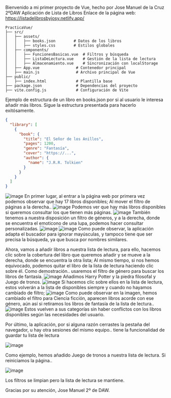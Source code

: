 Bienvenido a mi primer proyecto de Vue, hecho por Jose Manuel de la Cruz 2ºDAW
Aplicación de Lista de Libros
Enlace de la página web: https://listadelibrosbyjosy.netlify.app/
```
PracticaVue/
├── src/
│   ├── assets/
│   │   ├── books.json        # Datos de los libros
│   │   ├── styles.css        # Estilos globales
│   ├── components/
│   │   ├── FuncionesBasicas.vue  # Filtros y búsqueda
│   │   ├── ListaDeLectura.vue    # Gestión de la lista de lectura
│   │   ├── Almacenamiento.vue    # Sincronización con localStorage
│   ├── App.vue                # Contenedor principal 
│   ├── main.js                # Archivo principal de Vue
├── public/
│   ├── index.html             # Plantilla base
├── package.json               # Dependencias del proyecto
├── vite.config.js             # Configuración de Vite

```


Ejemplo de estructura de un libro en books.json por si al usuario le interesa añadir más libros. Sigue la estructura presentada para hacerlo exitósamente.

```json
{
  "library": [
    {
      "book": {
        "title": "El Señor de los Anillos",
        "pages": 1200,
        "genre": "Fantasía",
        "cover": "https://...",
        "author": {
          "name": "J.R.R. Tolkien"
        }
      }
    }
  ]
}
```


![image](https://github.com/user-attachments/assets/7a10898a-afa3-419a-bcb9-94c8231db6a2)
En primer lugar, al entrar a la página web por primera vez podemos observar que hay 17 libros disponibles; 
Al mover el filtro de páginas a la derecha..
![image](https://github.com/user-attachments/assets/7c14a3b0-2825-4bb7-ada0-7ea38a2cabd9)
Podemos ver que hay más libros disponibles si queremos consultar los que tienen más páginas.
![image](https://github.com/user-attachments/assets/ebdcca58-1ba0-4030-af28-efbe601c284f)
También tenemos a nuestra disposición un filtro de géneros, y a la derecha, donde se encuentra el emoticono de una lupa, podemos hacer consultar personalizadas.
![image](https://github.com/user-attachments/assets/86be7bb6-e5dc-4c32-8d28-6b665967e926)
![image](https://github.com/user-attachments/assets/7885c72c-4853-4830-b7de-ae1f366b95af)
Como puede observar, la aplicación adapta el buscador para ignorar mayúsculas, y tampoco tiene que ser precisa la búsqueda, ya que busca por nombres similares.

Ahora, vamos a añadir libros a nuestra lista de lectura, para ello, hacemos clic sobre la cobertura del libro que queremos añadir y se mueve a la derecha, donde se encuentra
la otra lista; Al mismo tiempo, si nos hemos equivocado, podemos quitar el libro de la lista de lectura haciendo clic sobre él. Como demostración.. usaremos el filtro de género
para buscar los libros de fantasía.
![image](https://github.com/user-attachments/assets/46ef00e3-59c4-4e7a-85f5-8fb0289d1e6b)
Añadimos Harry Potter y la piedra filosofal y Juego de tronos.
![image](https://github.com/user-attachments/assets/41213b42-ca5a-41a3-8661-fef1815c75b9)
Si hacemos clic sobre ellos en la lista de lectura, estos volverán a la lista de disponibles siempre y cuando no hayamos cambiado de filtro;
![image](https://github.com/user-attachments/assets/4ad99836-75d7-44d8-a567-b308c71949d0)
Como puede observar en la imagen, hemos cambiado el filtro para Ciencia ficción, aparecen libros acorde con ese género, aún así si retiramos los libros de fantasía de la lista de lectura..
![image](https://github.com/user-attachments/assets/6a4bc3ac-112e-4868-84b3-3cf2ff5e3816)
Estos vuelven a sus categorías sin haber conflictos con los libros disponibles según las necesidades del usuario.

Por último, la aplicación, por si alguna razón cerrastes la pestaña del navegador, u hay otra sesiones del mismo equipo.. tiene la funcionalidad de guardar tu lista de lectura

![image](https://github.com/user-attachments/assets/08f717b1-a339-4aa5-81a2-340e6ca66a72)

Como ejemplo, hemos añadido Juego de tronos a nuestra lista de lectura. Si reiniciamos la página..

![image](https://github.com/user-attachments/assets/c032a87c-88e8-45c7-b883-afd92ab48f0a)

Los filtros se limpian pero la lista de lectura se mantiene.

Gracias por su atención, Jose Manuel 2º de DAW.














